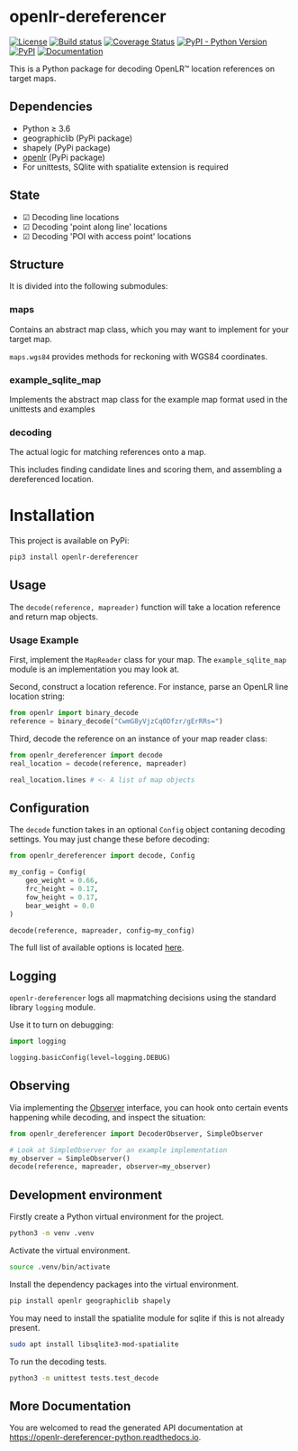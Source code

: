 # openlr-dereferencer

[![License](https://img.shields.io/badge/License-Apache%202.0-green.svg)](LICENSE)
[![Build status](https://img.shields.io/travis/tomtom-international/openlr-dereferencer-python)](https://travis-ci.org/tomtom-international/openlr-dereferencer-python)
[![Coverage Status](https://img.shields.io/codecov/c/github/tomtom-international/openlr-dereferencer-python/master.svg)](https://codecov.io/github/tomtom-international/openlr-dereferencer-python?branch=master)
[![PyPI - Python Version](https://img.shields.io/pypi/pyversions/openlr-dereferencer)](https://pypi.org/project/openlr-dereferencer)
[![PyPI](https://img.shields.io/pypi/v/openlr-dereferencer)](https://pypi.org/project/openlr-dereferencer)
[![Documentation](https://readthedocs.org/projects/openlr-dereferencer-python/badge/)](https://openlr-dereferencer-python.readthedocs.io)


This is a Python package for decoding OpenLR™ location references on target maps.
## Dependencies
- Python ≥ 3.6
- geographiclib (PyPi package)
- shapely (PyPi package)
- [openlr](https://github.com/tomtom-international/openlr-python) (PyPi package)
- For unittests, SQlite with spatialite extension is required
## State
- ☑ Decoding line locations
- ☑ Decoding 'point along line' locations
- ☑ Decoding 'POI with access point' locations
## Structure
It is divided into the following submodules:
### maps
Contains an abstract map class, which you may want to implement for your target map.

`maps.wgs84` provides methods for reckoning with WGS84 coordinates.
### example_sqlite_map
Implements the abstract map class for the example map format used in the unittests and examples
### decoding
The actual logic for matching references onto a map.

This includes finding candidate lines and scoring them, and assembling a dereferenced location.

# Installation
This project is available on PyPi:
```sh
pip3 install openlr-dereferencer
```

## Usage
The `decode(reference, mapreader)` function will take a location reference and return map objects.

### Usage Example

First, implement the `MapReader` class for your map.  The `example_sqlite_map` module is an implementation you may look at.

Second, construct a location reference. For instance, parse an OpenLR line location string:
```py
from openlr import binary_decode
reference = binary_decode("CwmG8yVjzCq0Dfzr/gErRRs=")
```

Third, decode the reference on an instance of your map reader class:
```py
from openlr_dereferencer import decode
real_location = decode(reference, mapreader)

real_location.lines # <- A list of map objects
```

## Configuration
The `decode` function takes in an optional `Config` object contaning decoding settings.
You may just change these before decoding:
```py
from openlr_dereferencer import decode, Config

my_config = Config(
    geo_weight = 0.66,
    frc_height = 0.17,
    fow_height = 0.17,
    bear_weight = 0.0
)

decode(reference, mapreader, config=my_config)
```

The full list of available options is located [here](https://openlr-dereferencer-python.readthedocs.io/en/latest/openlr_dereferencer.decoding.html#openlr_dereferencer.decoding.configuration.Config).

## Logging
`openlr-dereferencer` logs all mapmatching decisions using the standard library `logging` module.

Use it to turn on debugging:
```py
import logging

logging.basicConfig(level=logging.DEBUG)
```

## Observing
Via implementing the [Observer](https://openlr-dereferencer-python.readthedocs.io/en/latest/openlr_dereferencer.observer.html#openlr_dereferencer.observer.simple_observer.SimpleObserver) interface, you can hook onto certain events happening while decoding, and inspect the situation:
```py
from openlr_dereferencer import DecoderObserver, SimpleObserver

# Look at SimpleObserver for an example implementation
my_observer = SimpleObserver()
decode(reference, mapreader, observer=my_observer)
```

## Development environment

Firstly create a Python virtual environment for the project.
```sh
python3 -m venv .venv
```

Activate the virtual environment.
```sh
source .venv/bin/activate
```

Install the dependency packages into the virtual environment.
```sh
pip install openlr geographiclib shapely

```

You may need to install the spatialite module for sqlite if this is not already present.
```sh
sudo apt install libsqlite3-mod-spatialite
```

To run the decoding tests.
```sh
python3 -m unittest tests.test_decode
```

## More Documentation
You are welcomed to read the generated API documentation at https://openlr-dereferencer-python.readthedocs.io.
